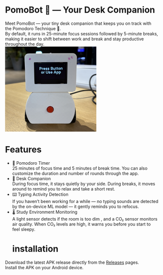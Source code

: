 # PomoBot 🤖 — Your Desk Companion
Meet PomoBot — your tiny desk companion that keeps you on track with the Pomodoro Technique 🍅.  
By default, it runs in 25-minute focus sessions followed by 5-minute breaks, making it easier to shift between work and break and stay productive throughout the day.  
<img src="docs/cover1.jpg" alt="" width="300">  
# Features
* 🍅 Pomodoro Timer
  <br>25 minutes of focus time and 5 minutes of break time. You can also customize the duration and number of rounds through the app.
* 🤖 Desk Companion
  <br>During focus time, it stays quietly by your side. During breaks, it moves around to remind you to relax and take a short rest.
* ⌨️ Typing Activity Detection
  <br>If you haven’t been working for a while — no typing sounds are detected by the on-device ML model  — it gently reminds you to refocus.
* 🌡️ Study Environment Monitoring
  <br>A light sensor detects if the room is too dim , and a CO₂ sensor monitors air quality. When CO₂ levels are high, it warns you before you start to feel sleepy.
  # installation
Download the latest APK release directly from the [Releases](https://github.com/yingwuhola/Pomodoro-Robot/releases) pages.  
Install the APK on your Android device.
